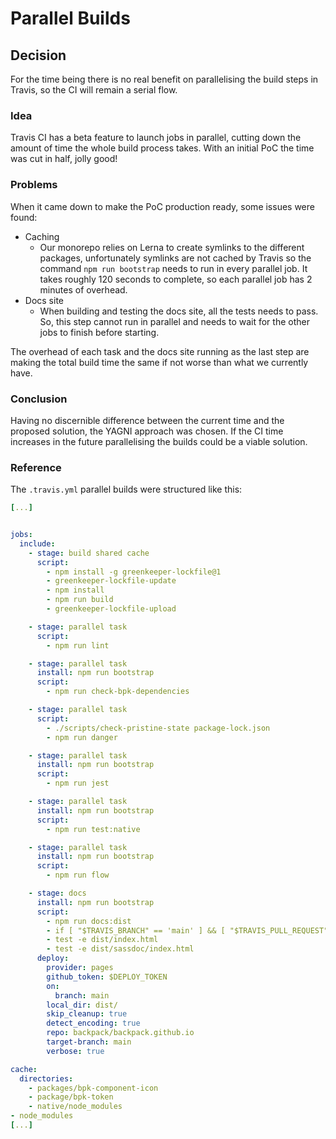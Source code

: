 # Parallel Builds

## Decision
For the time being there is no real benefit on parallelising the build steps in Travis, so the CI will remain a serial flow.

### Idea
Travis CI has a beta feature to launch jobs in parallel, cutting down the amount of time the whole build process takes. With an initial PoC the time was cut in half, jolly good!

### Problems
When it came down to make the PoC production ready, some issues were found:

- Caching
  - Our monorepo relies on Lerna to create symlinks to the different packages, unfortunately symlinks are not cached by Travis so the command `npm run bootstrap` needs to run in every parallel job. It takes roughly 120 seconds to complete, so each parallel job has 2 minutes of overhead.
- Docs site
  - When building and testing the docs site, all the tests needs to pass. So, this step cannot run in parallel and needs to wait for the other jobs to finish before starting.

The overhead of each task and the docs site running as the last step are making the total build time the same if not worse than what we currently have.

### Conclusion
Having no discernible difference between the current time and the proposed solution, the YAGNI approach was chosen. If the CI time increases in the future parallelising the builds could be a viable solution.

### Reference
The `.travis.yml` parallel builds were structured like this:

```yml
[...]


jobs:
  include:
    - stage: build shared cache
      script:
        - npm install -g greenkeeper-lockfile@1
        - greenkeeper-lockfile-update
        - npm install
        - npm run build
        - greenkeeper-lockfile-upload

    - stage: parallel task
      script:
        - npm run lint

    - stage: parallel task
      install: npm run bootstrap
      script:
        - npm run check-bpk-dependencies

    - stage: parallel task
      script:
        - ./scripts/check-pristine-state package-lock.json
        - npm run danger

    - stage: parallel task
      install: npm run bootstrap
      script:
        - npm run jest

    - stage: parallel task
      install: npm run bootstrap
      script:
        - npm run test:native

    - stage: parallel task
      install: npm run bootstrap
      script:
        - npm run flow

    - stage: docs
      install: npm run bootstrap
      script:
        - npm run docs:dist
        - if [ "$TRAVIS_BRANCH" == 'main' ] && [ "$TRAVIS_PULL_REQUEST" == 'false' ]; then npm run storybook:dist; fi
        - test -e dist/index.html
        - test -e dist/sassdoc/index.html
      deploy:
        provider: pages
        github_token: $DEPLOY_TOKEN
        on:
          branch: main
        local_dir: dist/
        skip_cleanup: true
        detect_encoding: true
        repo: backpack/backpack.github.io
        target-branch: main
        verbose: true

cache:
  directories:
    - packages/bpk-component-icon
    - package/bpk-token
    - native/node_modules
- node_modules
[...]
```
